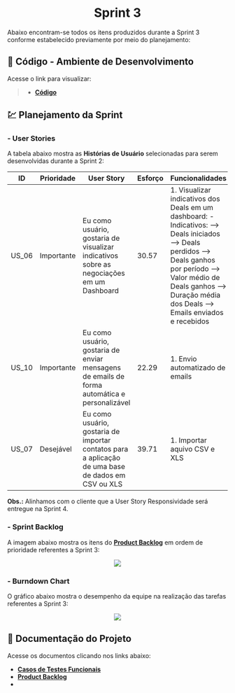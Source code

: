 <h1 align="center"> 
  Sprint 3
</h1>

Abaixo encontram-se todos os itens produzidos durante a Sprint 3 conforme estabelecido previamente por meio do planejamento: 

## 📃 Código - Ambiente de Desenvolvimento 

Acesse o link para visualizar:

> * [__Código__](https://github.com/vinicius-hso/api-sem3-target-crm/tree/development)

## 💹 Planejamento da Sprint

### - User Stories

A tabela abaixo mostra as __Histórias de Usuário__ selecionadas para serem desenvolvidas durante a Sprint 2:

| ID     | Prioridade | User Story                       | Esforço                              | Funcionalidades                      |
| -------| ---------- | -------------------------------- | ------------------------------------ | ------------------------------------ |
|US_06   | Importante  | Eu como usuário, gostaria de visualizar indicativos sobre as negociações em um Dashboard | 30.57 | 1. Visualizar indicativos dos Deals em um dashboard: - Indicativos: —> Deals iniciados —> Deals perdidos —> Deals ganhos por período —> Valor médio de Deals ganhos —> Duração média dos Deals —> Emails enviados e recebidos | 
|US_10   | Importante  | Eu como usuário, gostaria de enviar mensagens de emails de forma automática e personalizável  | 22.29 | 1. Envio automatizado de emails |
|US_07   |  Desejável  | Eu como usuário, gostaria de importar contatos para a aplicação de uma base de dados em CSV ou XLS  | 39.71 | 1. Importar aquivo CSV e XLS |

__Obs.:__ Alinhamos com o cliente que a User Story Responsividade será entregue na Sprint 4.

### - Sprint Backlog

A imagem abaixo mostra os itens do [__Product Backlog__]() em ordem de prioridade referentes a Sprint 3:

<p align="center">
  <img src=  /></p>

### - Burndown Chart

O gráfico abaixo mostra o desempenho da equipe na realização das tarefas referentes a Sprint 3:

<p align="center">
  <img src=  /></p>
   
## 📂 Documentação do Projeto

Acesse os documentos clicando nos links abaixo:

* [__Casos de Testes Funcionais__]( )
* [__Product Backlog__]( )
* 

